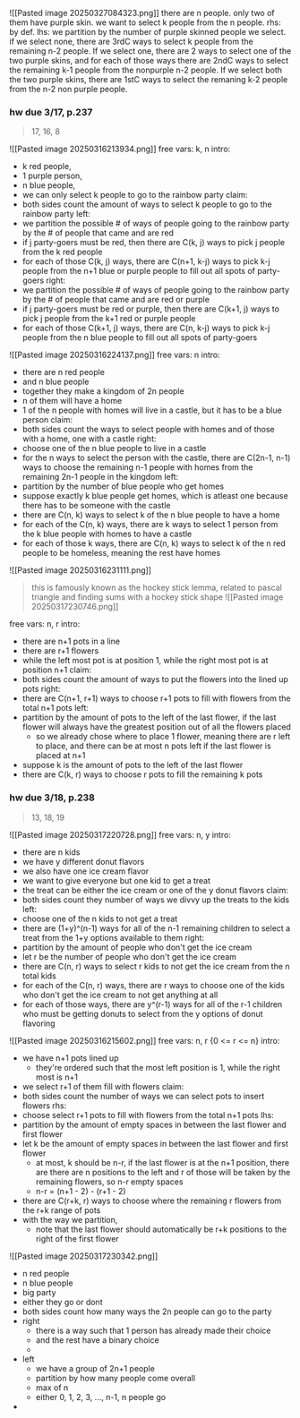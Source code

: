 ![[Pasted image 20250327084323.png]]
there are n people. only two of them have purple skin. we want to select k people from the n people. rhs: by def. lhs: we partition by the number of purple skinned people we select. if we select none, there are 3rdC ways to select k people from the remaining n-2 people. If we select one, there are 2 ways to select one of the two purple skins, and for each of those ways there are 2ndC ways to select the remaining k-1 people from the nonpurple n-2 people. If we select both the two purple skins, there are 1stC ways to select the remaning k-2 people from the n-2 non purple people.
### hw due 3/17, p.237
> 17, 16, 8

![[Pasted image 20250316213934.png]]
free vars: k, n
intro: 
* k red people,
* 1 purple person,
* n blue people,
* we can only select k people to go to the rainbow party
claim:
* both sides count the amount of ways to select k people to go to the rainbow party
left: 
* we partition the possible # of ways of people going to the rainbow party by the # of people that came and are red
* if j party-goers must be red, then there are C(k, j) ways to pick j people from the k red people
* for each of those C(k, j) ways, there are C(n+1, k-j) ways to pick k-j people from the n+1 blue or purple people to fill out all spots of party-goers
right:
* we partition the possible # of ways of people going to the rainbow party by the # of people that came and are red or purple
* if j party-goers must be red or purple, then there are C(k+1, j) ways to pick j people from the k+1 red or purple people 
* for each of those C(k+1, j) ways, there are C(n, k-j) ways to pick k-j people from the n blue people to fill out all spots of party-goers

![[Pasted image 20250316224137.png]]
free vars: n
intro:
* there are n red people
* and n blue people
* together they make a kingdom of 2n people
* n of them will have a home
* 1 of the n people with homes will live in a castle, but it has to be a blue person
claim:
* both sides count the ways to select people with homes and of those with a home, one with a castle
right:
* choose one of the n blue people to live in a castle
* for the n ways to select the person with the castle, there are C(2n-1, n-1) ways to choose the remaining n-1 people with homes from the remaining 2n-1 people in the kingdom
left:
* partition by the number of blue people who get homes
* suppose exactly k blue people get homes, which is atleast one because there has to be someone with the castle
* there are C(n, k) ways to select k of the n blue people to have a home
* for each of the C(n, k) ways, there are k ways to select 1 person from the k blue people with homes to have a castle
* for each of those k ways, there are C(n, k) ways to select k of the n red people to be homeless, meaning the rest have homes

![[Pasted image 20250316231111.png]]
> this is famously known as the hockey stick lemma, related to pascal triangle and finding sums with a hockey stick shape
![[Pasted image 20250317230746.png]]

free vars: n, r
intro:
* there are n+1 pots in a line
* there are r+1 flowers
* while the left most pot is at position 1, while the right most pot is at position n+1 
claim:
* both sides count the amount of ways to put the flowers into the lined up pots
right:
* there are C(n+1, r+1) ways to choose r+1 pots to fill with flowers from the total n+1 pots
left:
* partition by the amount of pots to the left of the last flower, if the last flower will always have the greatest position out of all the flowers placed
	* so we already chose where to place 1 flower, meaning there are r left to place, and there can be at most n pots left if the last flower is placed at n+1
* suppose k is the amount of pots to the left of the last flower
* there are C(k, r) ways to choose r pots to fill the remaining k pots
### hw due 3/18, p.238
> 13, 18, 19

![[Pasted image 20250317220728.png]]
free vars: n, y
intro:
* there are n kids
* we have y different donut flavors
* we also have one ice cream flavor
* we want to give everyone but one kid to get a treat
* the treat can be either the ice cream or one of the y donut flavors
claim:
* both sides count they number of ways we divvy up the treats to the kids
left:
* choose one of the n kids to not get a treat
* there are (1+y)^(n-1) ways for all of the n-1 remaining children to select a treat from the 1+y options available to them
right:
* partition by the amount of people who don't get the ice cream
* let r be the number of people who don't get the ice cream
* there are C(n, r) ways to select r kids to not get the ice cream from the n total kids
* for each of the C(n, r) ways, there are r ways to choose one of the kids who don't get the ice cream to not get anything at all
* for each of those ways, there are y^(r-1) ways for all of the r-1 children who must be getting donuts to select from the y options of donut flavoring

![[Pasted image 20250316215602.png]]
free vars: n, r {0 <= r <= n}
intro:
* we have n+1 pots lined up
	* they're ordered such that the most left position is 1, while the right most is n+1
* we select r+1 of them fill with flowers
claim: 
* both sides count the number of ways we can select pots to insert flowers
rhs:
* choose select r+1 pots to fill with flowers from the total n+1 pots
lhs:
* partition by the amount of empty spaces in between the last flower and first flower
* let k be the amount of empty spaces in between the last flower and first flower
	* at most, k should be n-r, if the last flower is at the n+1 position, there are there are n positions to the left and r of those will be taken by the remaining flowers, so n-r empty spaces
	* n-r = (n+1 - 2) - (r+1  - 2)
* there are C(r+k, r) ways to choose where the remaining r flowers from the r+k range of pots
* with the way we partition,
	* note that the last flower should automatically be r+k positions to the right of the first flower

![[Pasted image 20250317230342.png]]
* n red people
* n blue people
* big party
* either they go or dont
* both sides count how many ways the 2n people can go to the party
* right
	* there is a way such that 1 person has already made their choice
	* and the rest have a binary choice
	* 
* left
	* we have a group of 2n+1 people
	* partition by how many people come overall
	* max of n
	* either 0, 1, 2, 3, ..., n-1, n people go
* 